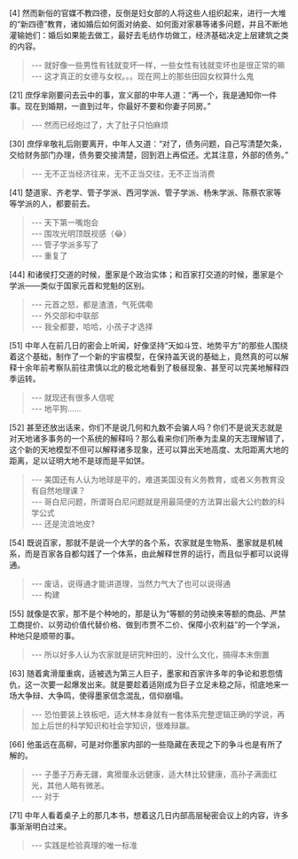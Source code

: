 
[4] 然而新俗的官媒不教四德，反倒是妇女部的人将这些人组织起来，进行一大堆的“新四德”教育，诸如婚后如何面对纳妾、如何面对家暴等诸多问题，并且不断地灌输她们：婚后如果能去做工，最好去毛纺作坊做工，经济基础决定上层建筑之类的内容。
>--- 就好像一些男性有钱就变坏一样，一些女性有钱就变坏也是很正常的嘛<br>
>--- 这才真正的女德与女权。。。现在网上的那些田园女权算什么鬼<br>

[21] 庶俘芈刚要问去云中的事，宣义部的中年人道：“再一个，我是通知你一件事。现在到婚期，一直到过年，你最好不要和你妻子同房。”
>--- 然而已经炮过了，大了肚子只怕麻烦<br>

[30] 庶俘芈敬礼后刚要离开，中年人又道：“对了，债务问题，自己写清楚欠条，交给财务部门办理，债务要交接清楚，回到泗上再偿还。尤其注意，外部的债务。”
>--- 无不正当经济往来，无不正当交往，无不正当消费<br>

[41] 楚道家、齐老学、管子学派、西河学派、管子学派、杨朱学派、陈蔡农家等等学派的人，都要前去。
>--- 天下第一嘴炮会<br>
>--- 围攻光明顶既视感（😂）<br>
>--- 管子学派多写了<br>
>--- 重复了<br>

[44] 和诸侯打交道的时候，墨家是个政治实体；和百家打交道的时候，墨家是个学派——类似于国家元首和党魁的区别。
>--- 元首之怒，都是渣渣，气死偶嘞<br>
>--- 外交部和中联部<br>
>--- 我全都要，哈哈，小孩子才选择<br>

[51] 中年人在前几日的密会上听闻，好像坚持“天如斗笠、地势平方”的那些人围绕着这个基础，制作了一个新的宇宙模型，在保持盖天说的基础上，竟然真的可以解释十余年前考察队前往肃慎以北的极北地看到了极昼现象、甚至可以完美地解释四季运转。
>--- 就现还有很多人信呢<br>
>--- 地平狗……<br>

[52] 甚至还放出话来，你们不是说几何和九数不会骗人吗？你们不是说天志就是对天地诸多事务的一个系统的解释吗？那么看来你们所奉为圭臬的天志理解错了，这个新的天地模型不但可以解释诸多现象，还可以算出天地高度、太阳距离大地的距离，足以证明大地不是球而是平如饼。
>--- 美国还有人认为地球是平的，难道美国没有义务教育，或者义务教育没有自然地理课？<br>
>--- 哥白尼问题，所谓哥白尼问题就是用最简便的方法算出最大公约数的科学公式<br>
>--- 还是流浪地皮?<br>

[54] 既说百家，那就不是说一个大学的各个系，农家就是生物系、墨家就是机械系，而是百家各自都勾践了一个体系，由此解释世界的运行，而且似乎都可以说得通。
>--- 废话，说得通才能讲道理，当然力气大了也可以说得通<br>
>--- 构建<br>

[55] 就像是农家，那不是个种地的，那是认为“等额的劳动换来等额的商品、严禁工商提价、以劳动价值代替价格、做到市贾不二价、保障小农利益”的一个学派，种地只是顺带的事。
>--- 所以好多人认为农家就是研究种田的，没什么文化，搞得本末倒置<br>

[63] 随着禽滑厘重病，适被选为第三人巨子，墨家和百家许多年的争论和恩怨情仇，这一次要一起爆发出来。就是要趁着适刚成为巨子立足未稳之际，彻底地来一场大争辩、大争鸣，使得墨家信念混乱，信仰崩塌。
>--- 恐怕要装上铁板吧，适大林本身就有一套体系完整逻辑正确的学说，再加上后世的科学知识和社会学知识，很难辩赢。<br>

[66] 他虽远在高柳，可是对你墨家内部的一些隐藏在表现之下的争斗也是有所了解的。
>--- 子墨子万寿无疆，禽猾厘永远健康，适大林比较健康，高孙子满面红光，其他人略有微恙。<br>
>--- 对于<br>

[71] 中年人看着桌子上的那几本书，想着这几日内部高层秘密会议上的内容，许多事渐渐明白过来。
>--- 实践是检验真理的唯一标准<br>
